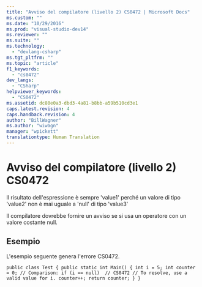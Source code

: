 ```yaml
---
title: "Avviso del compilatore (livello 2) CS0472 | Microsoft Docs"
ms.custom: ""
ms.date: "10/29/2016"
ms.prod: "visual-studio-dev14"
ms.reviewer: ""
ms.suite: ""
ms.technology: 
  - "devlang-csharp"
ms.tgt_pltfrm: ""
ms.topic: "article"
f1_keywords: 
  - "cs0472"
dev_langs: 
  - "CSharp"
helpviewer_keywords: 
  - "CS0472"
ms.assetid: dc80e0a3-dbd3-4a81-b8bb-a59b510cd3e1
caps.latest.revision: 4
caps.handback.revision: 4
author: "BillWagner"
ms.author: "wiwagn"
manager: "wpickett"
translationtype: Human Translation
---
```

# Avviso del compilatore (livello 2) CS0472
Il risultato dell'espressione è sempre 'value1' perché un valore di tipo 'value2' non è mai uguale a 'null' di tipo 'value3'  
  
 Il compilatore dovrebbe fornire un avviso se si usa un operatore con un valore costante null.  
  
## Esempio  
 L'esempio seguente genera l'errore CS0472.  
  
```  
public class Test { public static int Main() { int i = 5; int counter = 0; // Comparison: if (i == null)  // CS0472 // To resolve, use a valid value for i. counter++; return counter; } }  
```